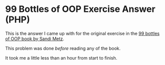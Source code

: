 # 99 Bottles of OOP Exercise Answer (PHP)

This is the answer I came up with for the original exercise in the [99 bottles of OOP book by Sandi Metz](https://sandimetz.com/99bottles).

This problem was done _before_ reading any of the book.

It took me a little less than an hour from start to finish.
